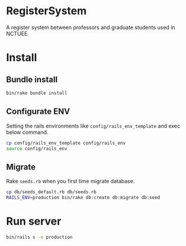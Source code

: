 # RegisterSystem
A register system between professors and graduate students used in NCTUEE.

# Install
## Bundle install
```sh
bin/rake bundle install
```

## Configurate ENV
Setting the rails environments like `config/rails_env_template` and exec below command.
```sh
cp config/rails_env_template config/rails_env
source config/rails_env
```

## Migrate
Rake `seeds.rb` when you first time migrate database.
```sh
cp db/seeds_default.rb db/seeds.rb
RAILS_ENV=production bin/rake db:create db:migrate db:seed
```

# Run server
```sh
bin/rails s -e production
```